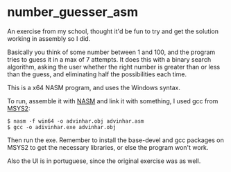 # number_guesser_asm
An exercise from my school, thought it'd be fun to try and get the solution working in assembly so I did.

Basically you think of some number between 1 and 100, and the program tries to guess it in a max of 7 attempts. It does this with a binary search algorithm, asking the user whether the right number is greater than or less than the guess, and eliminating half the possibilities each time.

This is a x64 NASM program, and uses the Windows syntax.

To run, assemble it with [NASM](https://www.nasm.us/) and link it with something, I used gcc from [MSYS2](https://www.msys2.org/):

    $ nasm -f win64 -o advinhar.obj advinhar.asm
    $ gcc -o adivinhar.exe advinhar.obj

Then run the exe. Remember to install the base-devel and gcc packages on MSYS2 to get the necessary libraries, or else the program won't work.

Also the UI is in portuguese, since the original exercise was as well.
